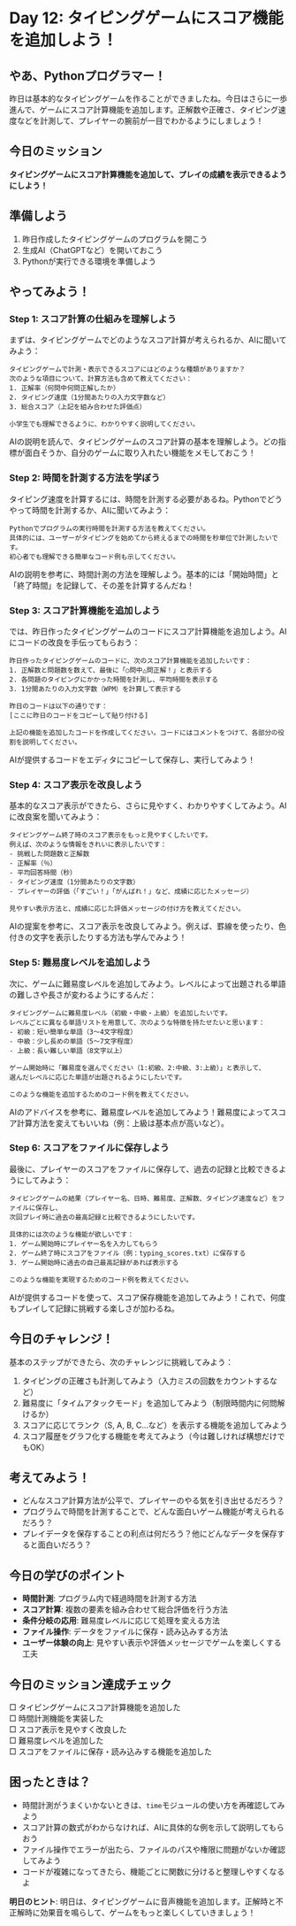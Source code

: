 # Day 12: タイピングゲームにスコア機能を追加しよう！

## やあ、Pythonプログラマー！

昨日は基本的なタイピングゲームを作ることができましたね。今日はさらに一歩進んで、ゲームにスコア計算機能を追加します。正解数や正確さ、タイピング速度などを計測して、プレイヤーの腕前が一目でわかるようにしましょう！

## 今日のミッション
**タイピングゲームにスコア計算機能を追加して、プレイの成績を表示できるようにしよう！**

## 準備しよう
1. 昨日作成したタイピングゲームのプログラムを開こう
2. 生成AI（ChatGPTなど）を開いておこう
3. Pythonが実行できる環境を準備しよう

## やってみよう！

### Step 1: スコア計算の仕組みを理解しよう
まずは、タイピングゲームでどのようなスコア計算が考えられるか、AIに聞いてみよう：

```
タイピングゲームで計測・表示できるスコアにはどのような種類がありますか？
次のような項目について、計算方法も含めて教えてください：
1. 正解率（何問中何問正解したか）
2. タイピング速度（1分間あたりの入力文字数など）
3. 総合スコア（上記を組み合わせた評価点）

小学生でも理解できるように、わかりやすく説明してください。
```

AIの説明を読んで、タイピングゲームのスコア計算の基本を理解しよう。どの指標が面白そうか、自分のゲームに取り入れたい機能をメモしておこう！

### Step 2: 時間を計測する方法を学ぼう
タイピング速度を計算するには、時間を計測する必要があるね。Pythonでどうやって時間を計測するか、AIに聞いてみよう：

```
Pythonでプログラムの実行時間を計測する方法を教えてください。
具体的には、ユーザーがタイピングを始めてから終えるまでの時間を秒単位で計測したいです。
初心者でも理解できる簡単なコード例も示してください。
```

AIの説明を参考に、時間計測の方法を理解しよう。基本的には「開始時間」と「終了時間」を記録して、その差を計算するんだね！

### Step 3: スコア計算機能を追加しよう
では、昨日作ったタイピングゲームのコードにスコア計算機能を追加しよう。AIにコードの改良を手伝ってもらおう：

```
昨日作ったタイピングゲームのコードに、次のスコア計算機能を追加したいです：
1. 正解数と問題数を数えて、最後に「○問中△問正解！」と表示する
2. 各問題のタイピングにかかった時間を計測し、平均時間を表示する
3. 1分間あたりの入力文字数（WPM）を計算して表示する

昨日のコードは以下の通りです：
[ここに昨日のコードをコピーして貼り付ける]

上記の機能を追加したコードを作成してください。コードにはコメントをつけて、各部分の役割を説明してください。
```

AIが提供するコードをエディタにコピーして保存し、実行してみよう！

### Step 4: スコア表示を改良しよう
基本的なスコア表示ができたら、さらに見やすく、わかりやすくしてみよう。AIに改良案を聞いてみよう：

```
タイピングゲーム終了時のスコア表示をもっと見やすくしたいです。
例えば、次のような情報をきれいに表示したいです：
- 挑戦した問題数と正解数
- 正解率（％）
- 平均回答時間（秒）
- タイピング速度（1分間あたりの文字数）
- プレイヤーの評価（「すごい！」「がんばれ！」など、成績に応じたメッセージ）

見やすい表示方法と、成績に応じた評価メッセージの付け方を教えてください。
```

AIの提案を参考に、スコア表示を改良してみよう。例えば、罫線を使ったり、色付きの文字を表示したりする方法も学んでみよう！

### Step 5: 難易度レベルを追加しよう
次に、ゲームに難易度レベルを追加してみよう。レベルによって出題される単語の難しさや長さが変わるようにするんだ：

```
タイピングゲームに難易度レベル（初級・中級・上級）を追加したいです。
レベルごとに異なる単語リストを用意して、次のような特徴を持たせたいと思います：
- 初級：短い簡単な単語（3〜4文字程度）
- 中級：少し長めの単語（5〜7文字程度）
- 上級：長い難しい単語（8文字以上）

ゲーム開始時に「難易度を選んでください（1:初級、2:中級、3:上級）」と表示して、
選んだレベルに応じた単語が出題されるようにしたいです。

このような機能を追加するためのコード例を教えてください。
```

AIのアドバイスを参考に、難易度レベルを追加してみよう！難易度によってスコア計算方法を変えてもいいね（例：上級は基本点が高いなど）。

### Step 6: スコアをファイルに保存しよう
最後に、プレイヤーのスコアをファイルに保存して、過去の記録と比較できるようにしてみよう：

```
タイピングゲームの結果（プレイヤー名、日時、難易度、正解数、タイピング速度など）をファイルに保存し、
次回プレイ時に過去の最高記録と比較できるようにしたいです。

具体的には次のような機能が欲しいです：
1. ゲーム開始時にプレイヤー名を入力してもらう
2. ゲーム終了時にスコアをファイル（例：typing_scores.txt）に保存する
3. ゲーム開始時に過去の自己最高記録があれば表示する

このような機能を実現するためのコード例を教えてください。
```

AIが提供するコードを使って、スコア保存機能を追加してみよう！これで、何度もプレイして記録に挑戦する楽しさが加わるね。

## 今日のチャレンジ！
基本のステップができたら、次のチャレンジに挑戦してみよう：

1. タイピングの正確さも計測してみよう（入力ミスの回数をカウントするなど）
2. 難易度に「タイムアタックモード」を追加してみよう（制限時間内に何問解けるか）
3. スコアに応じてランク（S, A, B, C...など）を表示する機能を追加してみよう
4. スコア履歴をグラフ化する機能を考えてみよう（今は難しければ構想だけでもOK）

## 考えてみよう！
- どんなスコア計算方法が公平で、プレイヤーのやる気を引き出せるだろう？
- プログラムで時間を計測することで、どんな面白いゲーム機能が考えられるだろう？
- プレイデータを保存することの利点は何だろう？他にどんなデータを保存すると面白いだろう？

## 今日の学びのポイント
- **時間計測**: プログラム内で経過時間を計測する方法
- **スコア計算**: 複数の要素を組み合わせて総合評価を行う方法
- **条件分岐の応用**: 難易度レベルに応じて処理を変える方法
- **ファイル操作**: データをファイルに保存・読み込みする方法
- **ユーザー体験の向上**: 見やすい表示や評価メッセージでゲームを楽しくする工夫

## 今日のミッション達成チェック
□ タイピングゲームにスコア計算機能を追加した  
□ 時間計測機能を実装した  
□ スコア表示を見やすく改良した  
□ 難易度レベルを追加した  
□ スコアをファイルに保存・読み込みする機能を追加した  

## 困ったときは？
- 時間計測がうまくいかないときは、`time`モジュールの使い方を再確認してみよう
- スコア計算の数式がわからなければ、AIに具体的な例を示して説明してもらおう
- ファイル操作でエラーが出たら、ファイルのパスや権限に問題がないか確認してみよう
- コードが複雑になってきたら、機能ごとに関数に分けると整理しやすくなるよ

**明日のヒント**: 明日は、タイピングゲームに音声機能を追加します。正解時と不正解時に効果音を鳴らして、ゲームをもっと楽しくしていきましょう！
